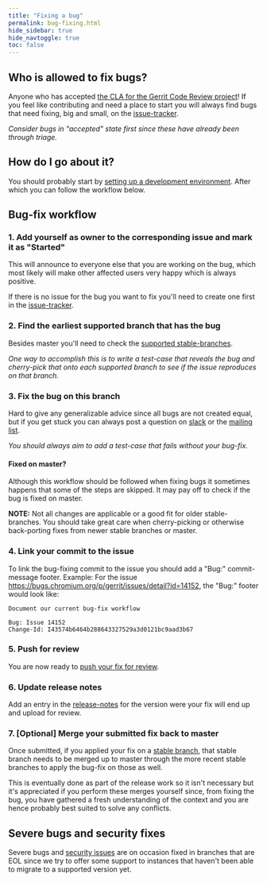 ```yaml
---
title: "Fixing a bug"
permalink: bug-fixing.html
hide_sidebar: true
hide_navtoggle: true
toc: false
---
```


## Who is allowed to fix bugs?

Anyone who has accepted [the CLA for the Gerrit Code Review project](https://gerrit-review.googlesource.com/Documentation/dev-cla.html)!
If you feel like contributing and need a place to start you will always find bugs that need
fixing, big and small, on the [issue-tracker](https://www.gerritcodereview.com/issues.html).

_Consider bugs in "accepted" state first since these have already been through triage._

## How do I go about it?

You should probably start by [setting up a development environment](https://gerrit-review.googlesource.com/Documentation/dev-readme.html).
After which you can follow the workflow below.

## Bug-fix workflow

### 1. Add yourself as owner to the corresponding issue and mark it as "Started"

This will announce to everyone else that you are working on the bug, which most likely will
make other affected users very happy which is always positive.

If there is no issue for the bug you want to fix you'll need to create one first in the
[issue-tracker](https://www.gerritcodereview.com/issues.html).

### 2. Find the earliest supported branch that has the bug

Besides master you'll need to check the [supported stable-branches](https://www.gerritcodereview.com/releases-readme.html).

_One way to accomplish this is to write a test-case that reveals the bug and cherry-pick that onto
each supported branch to see if the issue reproduces on that branch._

### 3. Fix the bug on this branch

Hard to give any generalizable advice since all bugs are not created equal, but if you get stuck you
can always post a question on [slack](https://gerritcodereview.slack.com) or the
[mailing list](https://groups.google.com/forum/#!forum/repo-discuss).

_You should always aim to add a test-case that fails without your bug-fix._

#### Fixed on master?

Although this workflow should be followed when fixing bugs it sometimes happens that some of the
steps are skipped. It may pay off to check if the bug is fixed on master.

__NOTE:__ Not all changes are applicable or a good fit for older stable-branches. You should
take great care when cherry-picking or otherwise back-porting fixes from newer stable branches
or master.

### 4. Link your commit to the issue

To link the bug-fixing commit to the issue you should add a "Bug:" commit-message footer.
Example:
For the issue https://bugs.chromium.org/p/gerrit/issues/detail?id=14152, the "Bug:" footer would
look like:

```
Document our current bug-fix workflow

Bug: Issue 14152
Change-Id: I43574b6464b288643327529a3d0121bc9aad3b67
```

### 5. Push for review

You are now ready to [push your fix for review](https://gerrit-review.googlesource.com/Documentation/intro-gerrit-walkthrough-github.html#create-change).

### 6. Update release notes

Add an entry in the [release-notes](https://gerrit.googlesource.com/homepage/+/refs/heads/master/pages/site/releases/)
for the version were your fix will end up and upload for review.

### 7. [Optional] Merge your submitted fix back to master

Once submitted, if you applied your fix on a [stable branch](https://www.gerritcodereview.com/releases-readme.html),
that stable branch needs to be merged up to master through the more recent stable branches to
apply the bug-fix on those as well.

This is eventually done as part of the release work so it isn't necessary but it's appreciated if
you perform these merges yourself since, from fixing the bug, you have gathered a fresh
understanding of the context and you are hence probably best suited to solve any conflicts.

## Severe bugs and security fixes

Severe bugs and [security issues](https://gerrit-review.googlesource.com/Documentation/dev-processes.html#security-issues)
are on occasion fixed in branches that are EOL since we try to offer some support to instances that
haven't been able to migrate to a supported version yet.
